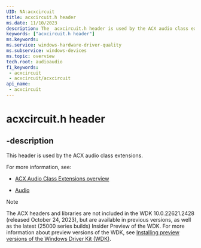 ```yaml
---
UID: NA:acxcircuit
title: acxcircuit.h header
ms.date: 11/10/2023
description: The  acxcircuit.h header is used by the ACX audio class extensions.
keywords: ["acxcircuit.h header"]
ms.keywords: 
ms.service: windows-hardware-driver-quality
ms.subservice: windows-devices
ms.topic: overview
tech.root: audioaudio
f1_keywords:
 - acxcircuit
 - acxcircuit/acxcircuit
api_name:
 - acxcircuit
---
```


# acxcircuit.h header

## -description

This header is used by the ACX audio class extensions.

For more information, see:

- [ACX Audio Class Extensions overview](/windows-hardware/drivers/audio/acx-audio-class-extensions-overview)

- [Audio](../_audio/index.md)

>[!NOTE]
> The ACX headers and libraries are not included in the  WDK 10.0.22621.2428 (released October 24, 2023), but are available in previous versions, as well as the latest (25000 series builds) Insider Preview of the WDK. For more information about preview versions of the WDK, see [Installing preview versions of the Windows Driver Kit (WDK)](/windows-hardware/drivers/installing-preview-versions-wdk).
